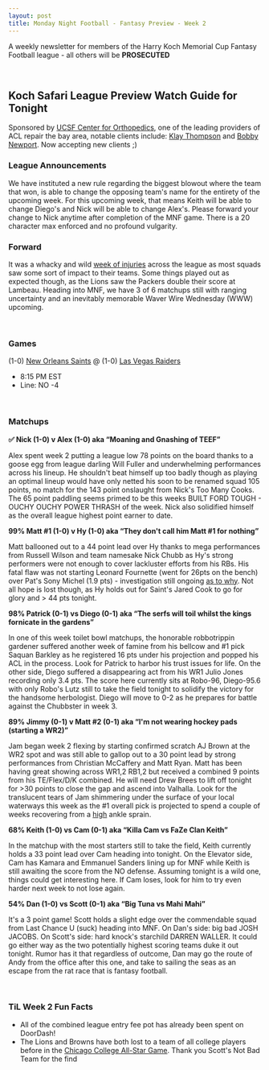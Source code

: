 ```yaml
---
layout: post
title: Monday Night Football - Fantasy Preview - Week 2
---
```


A weekly newsletter for members of the Harry Koch Memorial Cup Fantasy Football league - all others will be **PROSECUTED**

<br/>

## Koch Safari League Preview Watch Guide for Tonight

Sponsored by [UCSF Center for Orthopedics](https://www.ucsfhealth.org/clinics/sports-medicine-center), one of the leading providers of ACL repair the bay area, notable clients include: [Klay Thompson](https://cdn.nba.net/nba-drupal-prod/2019-06/klay-thompson-injury.jpg) and [Bobby Newport](https://lh3.googleusercontent.com/k7yMptx1r_A0eyWs13fjK7tc_oKfxPyR_TUFsnz6Sc-HzSYHp4QcwooJfGLVoLETP2mlMT1U0bSQHxCa5QbEmlsG0O2vBgBKl_ys2XNj58gBDkAiZT8bz200MFRhCsMyPf3Z7-D4ufKUNE8r5GqmsQVpgt7MP_XaHvIRaEdNploNdres4wo0WfP4YJsZGN2rZkRad26mN56u9_jMxAOpJHveUdFf4yZ9T2IbYSih8_yJDypzpdMh-2-1zqhz5fLauFB8QeQFqpvRLKipuXCuhZy0lZ38aiBmlCuYmyDZtgA4Ak0dNKtcpk9BRTDYq9By-S_doE4YQ7j4yzNYM16Aw9lrE8XTFdzdTFzYn70atleshmsrtcTVWyAGca6DnNm1k9GHX4ouiNgr2TnREJZVCE_cX1jhuZG-lhIH-wU7HpGNb0wwzJOmuj2g3LANWlFt1DM8FOkiLG7tcJxBphE6_-jss4rL7Db0FUs5_gn2yj14ttkqk-fdHj5SNQ55_Bh-QUg3lCiWYufCiUHdguXQViG8sZC_n4ilX2aphIVrt5SWYwmuF4cq5WIYlw_pqf3-eJ6RYN9drwYQhQ1b_OauUVbkrL2qx2LxhgYuyKZrIJH4QRAstP600pRRGsGKAOr-nOBVu09BT0H-HGdei9sjCiRgh8dLnAlHOYJ_j001oDRMdkdntwG-yevmZcUj=w789-h1051-no?authuser=0). Now accepting new clients ;)

### League Announcements
We have instituted a new rule regarding the biggest blowout where the team that won, is able to change the opposing team's name for the entirety of the upcoming week. For this upcoming week, that means Keith will be able to change Diego's and Nick will be able to change Alex's. Please forward your change to Nick anytime after completion of the MNF game. There is a 20 character max enforced and no profound vulgarity.

### Forward
It was a whacky and wild [week of injuries](https://www.nfl.com/news/notable-injuries-from-sunday-s-week-2-games) across the league as most squads saw some sort of impact to their teams. Some things played out as expected though, as the Lions saw the Packers double their score at Lambeau. Heading into MNF, we have 3 of 6 matchups still with ranging uncertainty and an inevitably memorable Waver Wire Wednesday (WWW) upcoming.  

<br/>

### Games
(1-0) [New Orleans Saints](https://en.wikipedia.org/wiki/New_Orleans_Saints_bounty_scandal) @ (1-0) [Las Vegas Raiders](https://www.youtube.com/watch?v=4y5MkqArgVU)
* 8:15 PM EST
* Line: NO -4

<br/>

### Matchups
**✅ Nick (1-0) v Alex (1-0) aka “Moaning and Gnashing of TEEF”**

Alex spent week 2 putting a league low 78 points on the board thanks to a goose egg from league darling Will Fuller and underwhelming performances across his lineup. He shouldn't beat himself up too badly though as playing an optimal lineup would have only netted his soon to be renamed squad 105 points, no match for the 143 point onslaught from Nick's Too Many Cooks. The 65 point paddling seems primed to be this weeks BUILT FORD TOUGH - OUCHY OUCHY POWER THRASH of the week. Nick also solidified himself as the overall league highest point earner to date.  

**99% Matt #1 (1-0) v Hy (1-0) aka “They don't call him Matt #1 for nothing”**

Matt ballooned out to a 44 point lead over Hy thanks to mega performances from Russell Wilson and team namesake Nick Chubb as Hy's strong performers were not enough to cover lackluster efforts from his RBs. His fatal flaw was not starting Leonard Fournette (went for 26pts on the bench) over Pat's Sony Michel (1.9 pts)  - investigation still ongoing [as to why](https://i.imgur.com/xNMjIjq.png). Not all hope is lost though, as Hy holds out for Saint's Jared Cook to go for glory and > 44 pts tonight. 

**98% Patrick (0-1) vs Diego (0-1) aka “The serfs will toil whilst the kings fornicate in the gardens”**

In one of this week toilet bowl matchups, the honorable robbotrippin gardener suffered another week of famine from his bellcow and #1 pick Saquan Barkley as he registered 16 pts under his projection and popped his ACL in the process. Look for Patrick to harbor his trust issues for life. On the other side, Diego suffered a disappearing act from his WR1 Julio Jones recording only 3.4 pts. The score here currently sits at Robo-96, Diego-95.6 with only Robo's Lutz still to take the field tonight to solidify the victory for the handsome herbologist. Diego will move to 0-2 as he prepares for battle against the Chubbster in week 3.

**89% Jimmy (0-1) v Matt #2 (0-1) aka “I'm not wearing hockey pads (starting a WR2)”**

Jam began week 2 flexing by starting confirmed scratch AJ Brown at the WR2 spot and was still able to gallop out to a 30 point lead by strong performances from Christian McCaffery and Matt Ryan. Matt has been having great showing across WR1,2 RB1,2 but received a combined 9 points from his TE/Flex/D/K combined. He will need Drew Brees to lift off tonight for >30 points to close the gap and ascend into Valhalla. Look for the translucent tears of Jam shimmering under the surface of your local waterways this week as the #1 overall pick is projected to spend a couple of weeks recovering from a [high](https://metro.co.uk/wp-content/uploads/2019/04/SEI_63418136.jpg?quality=90&strip=all) ankle sprain.

**68% Keith (1-0) vs Cam (0-1) aka “Killa Cam vs FaZe Clan Keith”**

In the matchup with the most starters still to take the field, Keith currently holds a 33 point lead over Cam heading into tonight. On the Elevator side, Cam has Kamara and Emmanuel Sanders lining up for MNF while Keith is still awaiting the score from the NO defense. Assuming tonight is a wild one, things could get interesting here. If Cam loses, look for him to try even harder next week to not lose again. 

**54% Dan (1-0) vs Scott (0-1) aka “Big Tuna vs Mahi Mahi”**

It's a 3 point game! Scott holds a slight edge over the commendable squad from Last Chance U (suck) heading into MNF. On Dan's side: big bad JOSH JACOBS. On Scott's side: hard knock's starchild DARREN WALLER. It could go either way as the two potentially highest scoring teams duke it out tonight. Rumor has it that regardless of outcome, Dan may go the route of Andy from the office after this one, and take to sailing the seas as an escape from the rat race that is fantasy football. 

<br/>

### TiL Week 2 Fun Facts
- All of the combined league entry fee pot has already been spent on DoorDash!
- The Lions and Browns have both lost to a team of all college players before in the [Chicago College All-Star Game](https://en.wikipedia.org/wiki/Chicago_College_All-Star_Game). Thank you Scott's Not Bad Team for the find

